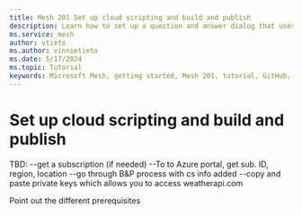```yaml
---
title: Mesh 201 Set up cloud scripting and build and publish
description: Learn how to set up a question and answer dialog that uses Azure OpenAI.
ms.service: mesh
author: vtieto
ms.author: vinnietieto
ms.date: 5/17/2024
ms.topic: Tutorial
keywords: Microsoft Mesh, getting started, Mesh 201, tutorial, GitHub, WebSlates, web, cloud scripting, AI, Azure AI, artificial intelligence
---
```


# Set up cloud scripting and build and publish

TBD: 
--get a subscription (if needed)
--To to Azure portal, get sub. ID, region, location
--go through B&P process with cs info added
--copy and paste private keys which allows you to access weatherapi.com

Point out the different prerequisites

